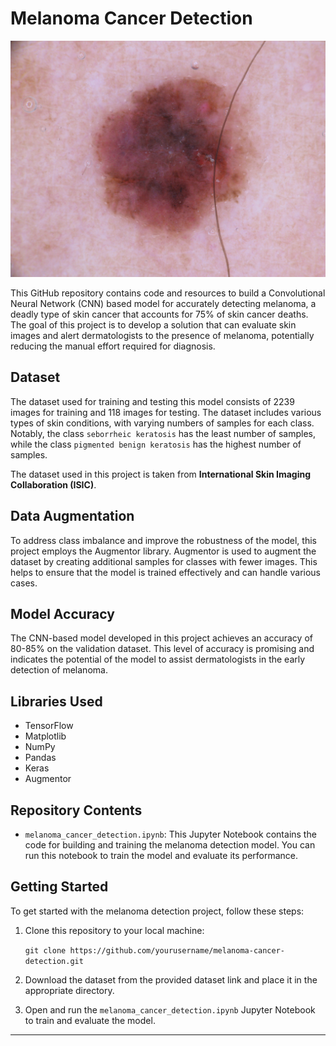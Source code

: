 # Melanoma Cancer Detection

![Melanoma Detection](melanoma.jpg)

This GitHub repository contains code and resources to build a Convolutional Neural Network (CNN) based model for accurately detecting melanoma, a deadly type of skin cancer that accounts for 75% of skin cancer deaths. The goal of this project is to develop a solution that can evaluate skin images and alert dermatologists to the presence of melanoma, potentially reducing the manual effort required for diagnosis.

## Dataset

The dataset used for training and testing this model consists of 2239 images for training and 118 images for testing. The dataset includes various types of skin conditions, with varying numbers of samples for each class. Notably, the class `seborrheic keratosis` has the least number of samples, while the class `pigmented benign keratosis` has the highest number of samples.

The dataset used in this project is taken from  **International Skin Imaging Collaboration (ISIC)**.

## Data Augmentation

To address class imbalance and improve the robustness of the model, this project employs the Augmentor library. Augmentor is used to augment the dataset by creating additional samples for classes with fewer images. This helps to ensure that the model is trained effectively and can handle various cases.

## Model Accuracy

The CNN-based model developed in this project achieves an accuracy of 80-85% on the validation dataset. This level of accuracy is promising and indicates the potential of the model to assist dermatologists in the early detection of melanoma.

## Libraries Used

- TensorFlow
- Matplotlib
- NumPy
- Pandas
- Keras
- Augmentor

## Repository Contents

- `melanoma_cancer_detection.ipynb`: This Jupyter Notebook contains the code for building and training the melanoma detection model. You can run this notebook to train the model and evaluate its performance.

## Getting Started

To get started with the melanoma detection project, follow these steps:

1. Clone this repository to your local machine:

    `git clone https://github.com/yourusername/melanoma-cancer-detection.git`

2. Download the dataset from the provided dataset link and place it in the appropriate directory.

3. Open and run the `melanoma_cancer_detection.ipynb` Jupyter Notebook to train and evaluate the model.

---


